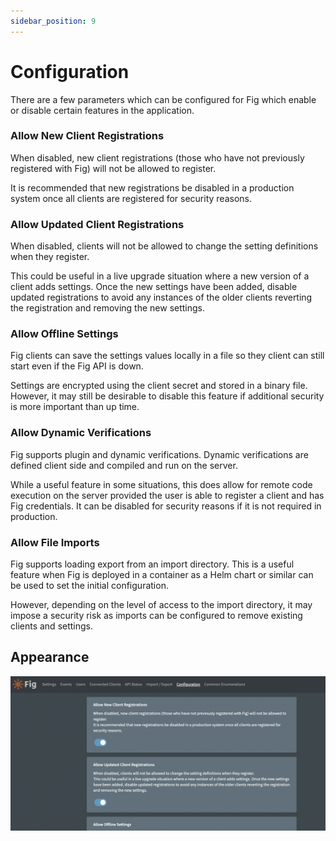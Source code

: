 ```yaml
---
sidebar_position: 9
---
```


# Configuration

There are a few parameters which can be configured for Fig which enable or disable certain features in the application.

### Allow New Client Registrations

When disabled, new client registrations (those who have not previously registered with Fig) will not be allowed to register.

It is recommended that new registrations be disabled in a production system once all clients are registered for security reasons.

### Allow Updated Client Registrations

When disabled, clients will not be allowed to change the setting definitions when they register.

This could be useful in a live upgrade situation where a new version of a client adds settings. Once the new settings have been added, disable updated registrations to avoid any instances of the older clients reverting the registration and removing the new settings.

### Allow Offline Settings

Fig clients can save the settings values locally in a file so they client can still start even if the Fig API is down.

Settings are encrypted using the client secret and stored in a binary file. However, it may still be desirable to disable this feature if additional security is more important than up time.

### Allow Dynamic Verifications

Fig supports plugin and dynamic verifications. Dynamic verifications are defined client side and compiled and run on the server.

While a useful feature in some situations, this does allow for remote code execution on the server provided the user is able to register a client and has Fig credentials. It can be disabled for security reasons if it is not required in production.

### Allow File Imports

Fig supports loading export from an import directory. This is a useful feature when Fig is deployed in a container as a Helm chart or similar can be used to set the initial configuration.

However, depending on the level of access to the import directory, it may impose a security risk as imports can be configured to remove existing clients and settings.

## Appearance

![image-20220802231541473](../../static/img/fig-configuration.png)